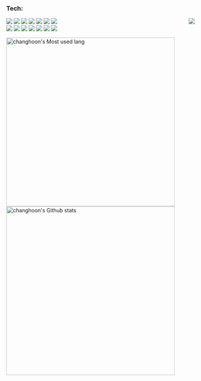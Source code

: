 

<!--
**DreamherB/DreamherB** is a ✨ _special_ ✨ repository because its `README.md` (this file) appears on your GitHub profile.

Here are some ideas to get you started:

- 🔭 I’m currently working on ...
- 🌱 I’m currently learning ...
- 👯 I’m looking to collaborate on ...
- 🤔 I’m looking for help with ...
- 💬 Ask me about ...
- 📫 How to reach me: ...
- 😄 Pronouns: ...
- ⚡ Fun fact: ...
-->



<!--  GIf -->


### Tech:
  <img align="right" src="https://media2.giphy.com/media/HLB0nLA36GCCo6JuB5/giphy.gif?cid=ecf05e47f7a41480383b74787e6f431d3c849671d79c6cbb&rid=giphy.gif&ct=g" />


<img src="https://img.shields.io/badge/javascript-F7DF1E.svg?style=for-the-badge&logo=javascript&logoColor=white"/> <img src="https://img.shields.io/badge/Amazon AWS-232F3E?style=for-the-badge&logo=Amazon AWS&logoColor=white" /> <img src="https://img.shields.io/badge/express-000000?style=for-the-badge&logo=express&logoColor=white"/>
<img src="https://img.shields.io/badge/jest-C21325?style=for-the-badge&logo=jest&logoColor=white"/> <img src="https://img.shields.io/badge/socket.io-010101?style=for-the-badge&logo=socketdotio&logoColor=white"/> <img src="https://img.shields.io/badge/github-181717?style=for-the-badge&logo=github&logoColor=white"/> <img src="https://img.shields.io/badge/mongodb-47A248?style=for-the-badge&logo=mongodb&logoColor=white"/>  
<img src="https://img.shields.io/badge/mysql-4479A1?style=for-the-badge&logo=mysql&logoColor=white"/> <img src="https://img.shields.io/badge/mssql-FFA135?style=for-the-badge&logo=mssql&logoColor=white"/> <img src="https://img.shields.io/badge/sequelize-00C4FF?style=for-the-badge&logo=sequelize&logoColor=white"/>
<img src="https://img.shields.io/badge/node.js-339933?style=for-the-badge&logo=nodedotjs&logoColor=white"/> <img src="https://img.shields.io/badge/Java-EFF36D?style=for-the-badge&logo=java&logoColor=white"/> <img src="https://img.shields.io/badge/springboot-00CA00?style=for-the-badge&logo=springboot&logoColor=white"/>
<img src="https://img.shields.io/badge/mybatis-FF961E?style=for-the-badge&logo=mybatis&logoColor=white"/>


<img  width="450em" src="https://github-readme-stats.vercel.app/api/top-langs?username=DreamherB&show_icons=true&locale=en&layout=compact&theme=radical" alt="changhoon's Most used lang" /><img  width="450em" alt="changhoon's Github stats"  src="https://github-readme-stats.vercel.app/api?username=DreamherB&show_icons=true&count_private=true&theme=radical" /> 
